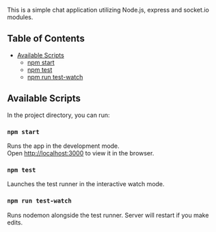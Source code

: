 This is a simple chat application utilizing Node.js, express and socket.io modules.

## Table of Contents

- [Available Scripts](#available-scripts)
  - [npm start](#npm-start)
  - [npm test](#npm-test)
  - [npm run test-watch](#npm-run-test-watch)

## Available Scripts

In the project directory, you can run:

### `npm start`

Runs the app in the development mode.<br>
Open [http://localhost:3000](http://localhost:3000) to view it in the browser.

### `npm test`

Launches the test runner in the interactive watch mode.<br>

### `npm run test-watch`

Runs nodemon alongside the test runner. Server will restart if you make edits.
